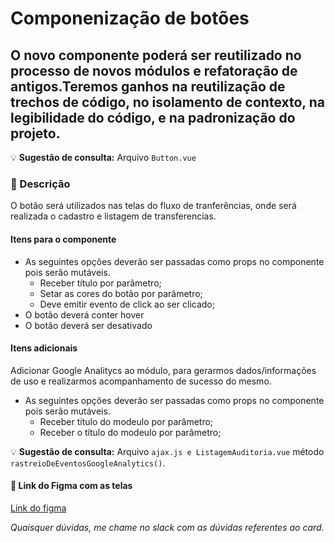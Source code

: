 # Componenização de botões

## O novo componente poderá ser reutilizado no processo de novos módulos e refatoração de antigos.Teremos ganhos na reutilização de trechos de código, no isolamento de contexto, na legibilidade do código, e na padronização do projeto.


:bulb: **Sugestão de consulta:** Arquivo `Button.vue`

### :pushpin: Descrição
O botão será utilizados nas telas do fluxo de tranferências, onde será realizada o cadastro e listagem de transferencias.

#### Itens para o componente
- As seguintes opções deverão ser passadas como props no componente pois serão mutáveis.
  - Receber título por parâmetro;
  - Setar as cores do botão por parâmetro;
  - Deve emitir evento de click ao ser clicado;
- O botão deverá conter hover
- O botão deverá ser desativado

#### Itens adicionais
Adicionar Google Analitycs ao módulo, para gerarmos dados/informações de uso e realizarmos acompanhamento de sucesso do mesmo.
- As seguintes opções deverão ser passadas como props no componente pois serão mutáveis.
   - Receber título do modeulo por parâmetro;
   - Receber o título do modeulo por parâmetro;

:bulb: **Sugestão de consulta:** Arquivo `ajax.js e ListagemAuditoria.vue` método `rastreioDeEventosGoogleAnalytics()`.


#### :art:  Link do Figma com as telas

[Link do figma](https://www.figma.com/file/pGtyzO2u6O1zFWfYRspxE8/Venda-entre-filiais?node-id=3008%3A1662)

_Quaisquer dúvidas, me chame no slack com as dúvidas referentes ao card._
